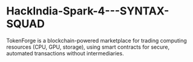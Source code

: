 # HackIndia-Spark-4---SYNTAX-SQUAD
TokenForge is a blockchain-powered marketplace for trading computing resources (CPU, GPU, storage), using smart contracts for secure, automated transactions without intermediaries.
